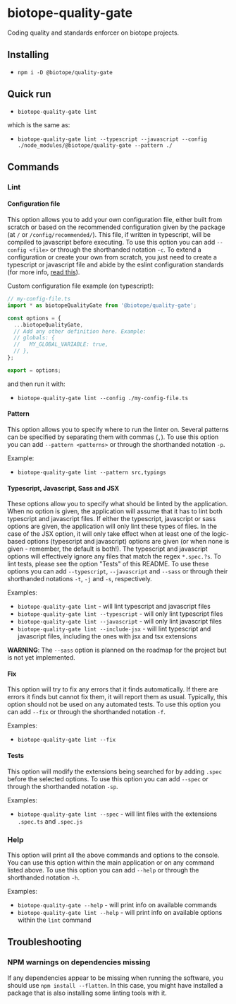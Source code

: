 # biotope-quality-gate

Coding quality and standards enforcer on biotope projects.

## Installing
- `npm i -D @biotope/quality-gate`

## Quick run
- `biotope-quality-gate lint`

which is the same as:
- `biotope-quality-gate lint --typescript --javascript --config ./node_modules/@biotope/quality-gate --pattern ./`

## Commands

### Lint

#### Configuration file
This option allows you to add your own configuration file, either built from scratch or based on the
recommended configuration given by the package (at `/` or `/config/recommended/`).
This file, if written in typescript, will be compiled to javascript before executing.
To use this option you can add `--config <file>` or through the shorthanded notation `-c`.
To extend a configuration or create your own from scratch, you just need to create a typescript or
javascript file and abide by the eslint configuration standards (for more info,
[read this][link-eslint-config]).

Custom configuration file example (on typescript):
```typescript
// my-config-file.ts
import * as biotopeQualityGate from '@biotope/quality-gate';

const options = {
  ...biotopeQualityGate,
  // Add any other definition here. Example:
  // globals: {
  //   MY_GLOBAL_VARIABLE: true,
  // },
};

export = options;
```
and then run it with:
- `biotope-quality-gate lint --config ./my-config-file.ts`

#### Pattern
This option allows you to specify where to run the linter on. Several patterns can be specified by
separating them with commas (`,`).
To use this option you can add `--pattern <patterns>` or through the shorthanded notation `-p`.

Example:
- `biotope-quality-gate lint --pattern src,typings`

#### Typescript, Javascript, Sass and JSX
These options allow you to specify what should be linted by the application. When no option is
given, the application will assume that it has to lint both typescript and javascript files. If
either the typescript, javascript or sass options are given, the application will only lint these
types of files.
In the case of the JSX option, it will only take effect when at least one of the logic-based options
(typescript and javascript) options are given (or when none is given - remember, the default is
both!).
The typescript and javascript options will effectively ignore any files that match the regex
`*.spec.?s`. To lint tests, please see the option "Tests" of this README.
To use these options you can add `--typescript`, `--javascript` and `--sass` or through their
shorthanded notations `-t`, `-j` and `-s`, respectively.

Examples:
- `biotope-quality-gate lint` - will lint typescript and javascript files
- `biotope-quality-gate lint --typescript` - will only lint typescript files
- `biotope-quality-gate lint --javascript` - will only lint javascript files
- `biotope-quality-gate lint --include-jsx` - will lint typescript and javascript files, including the
ones with jsx and tsx extensions

**WARNING**: The `--sass` option is planned on the roadmap for the project but is not yet
implemented.

#### Fix
This option will try to fix any errors that it finds automatically. If there are errors it finds but
cannot fix them, it will report them as usual.
Typically, this option should not be used on any automated tests.
To use this option you can add `--fix` or through the shorthanded notation `-f`.

Examples:
- `biotope-quality-gate lint --fix`

#### Tests
This option will modify the extensions being searched for by adding `.spec` before the selected
options.
To use this option you can add `--spec` or through the shorthanded notation `-sp`.

Examples:
- `biotope-quality-gate lint --spec` - will lint files with the extensions `.spec.ts` and `.spec.js`

### Help
This option will print all the above commands and options to the console.
You can use this option within the main application or on any command listed above.
To use this option you can add `--help` or through the shorthanded notation `-h`.

Examples:
- `biotope-quality-gate --help` - will print info on available commands
- `biotope-quality-gate lint --help` - will print info on available options within the `lint` command

## Troubleshooting

### NPM warnings on dependencies missing
If any dependencies appear to be missing when running the software, you should use
`npm install --flatten`. In this case, you might have installed a package that is also installing
some linting tools with it.



[link-eslint-config]: https://eslint.org/docs/user-guide/configuring
